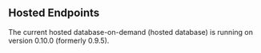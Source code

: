 ## Hosted Endpoints

The current hosted database-on-demand (hosted database) is running on version 0.10.0 (formerly 0.9.5).
